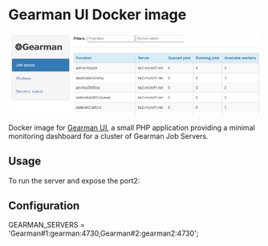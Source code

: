 # Gearman UI Docker image

<p align="center"><a href="https://github.com/phplegacy/gearman-ui-docker"><img src="https://github.com/phplegacy/gearman-ui-docker/raw/master/docs/gearman-ui.png"></a></p>


Docker image for [Gearman UI](https://github.com/phplegacy/gearman-ui), a small PHP application providing a minimal monitoring dashboard for a cluster of Gearman Job Servers.

## Usage

To run the server and expose the port2:

## Configuration

GEARMAN_SERVERS =  'Gearman#1:gearman:4730,Gearman#2:gearman2:4730';
